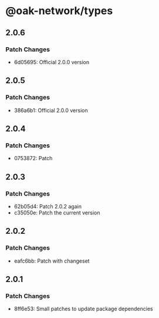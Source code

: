 # @oak-network/types

## 2.0.6

### Patch Changes

- 6d05695: Official 2.0.0 version

## 2.0.5

### Patch Changes

- 386a6b1: Official 2.0.0 version

## 2.0.4

### Patch Changes

- 0753872: Patch

## 2.0.3

### Patch Changes

- 62b05d4: Patch 2.0.2 again
- c35050e: Patch the current version

## 2.0.2

### Patch Changes

- eafc6bb: Patch with changeset

## 2.0.1

### Patch Changes

- 8ff6e53: Small patches to update package dependencies
